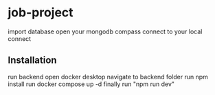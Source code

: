 # job-project
import database
open your mongodb compass
connect to your local connect

## Installation
run backend
open docker desktop
navigate to backend folder
run npm install
run docker compose up -d
finally run "npm run dev"



